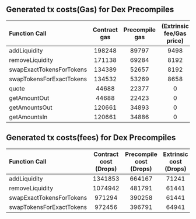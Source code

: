 ## Generated tx costs(Gas) for Dex Precompiles

| Function Call            | Contract gas | Precompile gas | (Extrinsic fee/Gas price) |
|:-------------------------|:------------:|:--------------:|:-------------------------:|
| addLiquidity             |    198248    |     89797      |           9498            |
| removeLiquidity          |    171138    |     69284      |           8192            |
| swapExactTokensForTokens |    134389    |     52657      |           8192            |
| swapTokensForExactTokens |    134532    |     53269      |           8658            |
| quote                    |    44688     |     22377      |             0             |
| getAmountOut             |    44688     |     22423      |             0             |
| getAmountsOut            |    120661    |     34893      |             0             |
| getAmountsIn             |    120661    |     34886      |             0             |


## Generated tx costs(fees) for Dex Precompiles

| Function Call            | Contract cost (Drops) | Precompile cost (Drops) | Extrinsic cost (Drops) |
|:-------------------------|:---------------------:|:-----------------------:|:----------------------:|
| addLiquidity             |        1341853        |         664167          |         71241          |
| removeLiquidity          |        1074942        |         481791          |         61441          |
| swapExactTokensForTokens |        971294         |         390258          |         61441          |
| swapTokensForExactTokens |        972456         |         396791          |         64941          |
